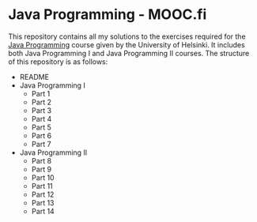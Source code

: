 # Java Programming - MOOC.fi
This repository contains all my solutions to the exercises required for the <a href="https://java-programming.mooc.fi/" target="_blank">Java Programming</a> course given by the University of Helsinki. It includes both Java Programming I and Java Programming II courses. The structure of this repository is as follows:
- README
- Java Programming I
  - Part 1
  - Part 2
  - Part 3
  - Part 4
  - Part 5
  - Part 6
  - Part 7
- Java Programming II
  - Part 8
  - Part 9
  - Part 10
  - Part 11
  - Part 12
  - Part 13
  - Part 14
